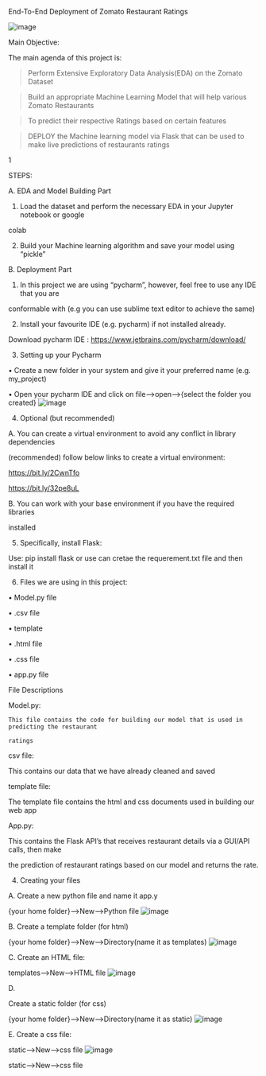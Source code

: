 

End-To-End Deployment of Zomato Restaurant Ratings

![image](https://user-images.githubusercontent.com/68732948/142344924-70ec021d-6ed9-4066-8a38-b8a89eaa0201.png)

Main Objective:

The main agenda of this project is:

>Perform Extensive Exploratory Data Analysis(EDA) on the Zomato Dataset

>Build an appropriate Machine Learning Model that will help various Zomato Restaurants

>To predict their respective Ratings based on certain features

>DEPLOY the Machine learning model via Flask that can be used to make live predictions of restaurants ratings


1





STEPS:

A. EDA and Model Building Part

1. Load the dataset and perform the necessary EDA in your Jupyter notebook or google

colab

2. Build your Machine learning algorithm and save your model using “pickle”

B. Deployment Part

1. In this project we are using “pycharm”, however, feel free to use any IDE that you are

conformable with (e.g you can use sublime text editor to achieve the same)

2. Install your favourite IDE (e.g. pycharm) if not installed already.

Download pycharm IDE : https://www.jetbrains.com/pycharm/download/

3. Setting up your Pycharm

• Create a new folder in your system and give it your preferred name (e.g. my\_project)

• Open your pycharm IDE and click on file—>open—>{select the folder you created}
![image](https://user-images.githubusercontent.com/68732948/142345327-e52868d3-cf72-47ea-8106-a9c901a28276.png)



4. Optional (but recommended)

  A. You can create a virtual environment to avoid any conflict in library dependencies

(recommended) follow below links to create a virtual environment:

https://bit.ly/2CwnTfo

https://bit.ly/32pe8uL

   B. You can work with your base environment if you have the required libraries

installed

5. Specifically, install Flask:

 Use: pip install flask or use can cretae the requerement.txt file 
 and then install it 



6. Files we are using in this project:

• Model.py file

• .csv file

• template

• .html file

• .css file

• app.py file


File Descriptions

  Model.py:

    This file contains the code for building our model that is used in predicting the restaurant

    ratings

 csv file:

   This contains our data that we have already cleaned and saved

   template file:

   The template file contains the html and css documents used in building our web app

 App.py:

   This contains the Flask API’s that receives restaurant details via a GUI/API calls, then make

   the prediction of restaurant ratings based on our model and returns the rate.


4. Creating your files

A. Create a new python file and name it app.y

{your home folder}—>New—>Python file
![image](https://user-images.githubusercontent.com/68732948/142345664-b0f1db37-e009-4a93-a420-e57e7912d2b3.png)


B. Create a template folder (for html)

{your home folder}—>New—>Directory(name it as templates)
![image](https://user-images.githubusercontent.com/68732948/142345678-2513765e-84c9-42d9-ad75-7bbde3561996.png)


C. Create an HTML file:

templates—>New—>HTML file
![image](https://user-images.githubusercontent.com/68732948/142345702-47e254d8-3abf-43ff-9045-e556feb8405c.png)


D.

Create a static folder (for css)

{your home folder}—>New—>Directory(name it as static)
![image](https://user-images.githubusercontent.com/68732948/142345745-91a5a22c-5771-4ae3-812e-9f924a11b31d.png)




E. Create a css file:

static—>New—>css file
![image](https://user-images.githubusercontent.com/68732948/142345786-20ef0da3-f0d3-402a-ab18-cc8e3c2cfdc5.png)

static—>New—>css file

